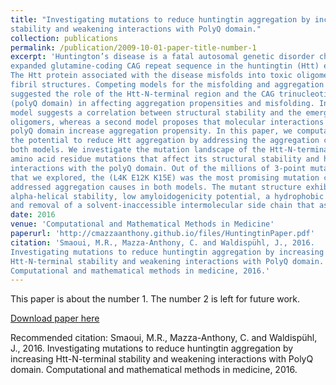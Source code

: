 ```yaml
---
title: "Investigating mutations to reduce huntingtin aggregation by increasing Htt-N-terminal 
stability and weakening interactions with PolyQ domain."
collection: publications
permalink: /publication/2009-10-01-paper-title-number-1
excerpt: 'Huntington’s disease is a fatal autosomal genetic disorder characterized by an 
expanded glutamine-coding CAG repeat sequence in the huntingtin (Htt) exon 1 gene. 
The Htt protein associated with the disease misfolds into toxic oligomers and aggregate 
fibril structures. Competing models for the misfolding and aggregation phenomena have 
suggested the role of the Htt-N-terminal region and the CAG trinucleotide repeats 
(polyQ domain) in affecting aggregation propensities and misfolding. In particular, one 
model suggests a correlation between structural stability and the emergence of toxic 
oligomers, whereas a second model proposes that molecular interactions with the extended 
polyQ domain increase aggregation propensity. In this paper, we computationally explore 
the potential to reduce Htt aggregation by addressing the aggregation causes outlined in 
both models. We investigate the mutation landscape of the Htt-N-terminal region and explore 
amino acid residue mutations that affect its structural stability and hydrophobic 
interactions with the polyQ domain. Out of the millions of 3-point mutation combinations 
that we explored, the (L4K E12K K15E) was the most promising mutation combination that 
addressed aggregation causes in both models. The mutant structure exhibited extreme 
alpha-helical stability, low amyloidogenicity potential, a hydrophobic residue replacement, 
and removal of a solvent-inaccessible intermolecular side chain that assists oligomerization.'
date: 2016
venue: 'Computational and Mathematical Methods in Medicine'
paperurl: 'http://cmazzaanthony.github.io/files/HuntingtinPaper.pdf'
citation: 'Smaoui, M.R., Mazza-Anthony, C. and Waldispühl, J., 2016. 
Investigating mutations to reduce huntingtin aggregation by increasing 
Htt-N-terminal stability and weakening interactions with PolyQ domain. 
Computational and mathematical methods in medicine, 2016.'
---
```

This paper is about the number 1. The number 2 is left for future work.

[Download paper here](http://cmazzaanthony.github.io/files/HuntingtinPaper.pdf)

Recommended citation: Smaoui, M.R., Mazza-Anthony, C. and Waldispühl, J., 2016. 
                      Investigating mutations to reduce huntingtin aggregation by increasing 
                      Htt-N-terminal stability and weakening interactions with PolyQ domain. 
                      Computational and mathematical methods in medicine, 2016.